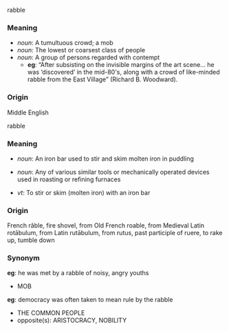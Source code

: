 rabble
### Meaning
+ _noun_: A tumultuous crowd; a mob
+ _noun_: The lowest or coarsest class of people
+ _noun_: A group of persons regarded with contempt
    + __eg__: “After subsisting on the invisible margins of the art scene... he was ‘discovered’ in the mid-80's, along with a crowd of like-minded rabble from the East Village” (Richard B. Woodward).

### Origin

Middle English

rabble
### Meaning
+ _noun_: An iron bar used to stir and skim molten iron in puddling
+ _noun_: Any of various similar tools or mechanically operated devices used in roasting or refining furnaces

+ _vt_: To stir or skim (molten iron) with an iron bar

### Origin

French râble, fire shovel, from Old French roable, from Medieval Latin rotābulum, from Latin rutābulum, from rutus, past participle of ruere, to rake up, tumble down

### Synonym

__eg__: he was met by a rabble of noisy, angry youths

+ MOB

__eg__: democracy was often taken to mean rule by the rabble

+ THE COMMON PEOPLE
+ opposite(s): ARISTOCRACY, NOBILITY


